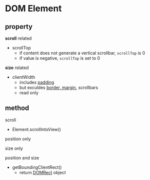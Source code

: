 # DOM Element

## property

**scroll** related

- scrollTop
  - if content does not generate a vertical scrollbar, `scrollTop` is 0
  - if value is negative, `scrollTop` is set to 0

**size** related

- clientWidth
  - includes [padding](css-box-model-properties.md)
  - but exculdes [border, margin](css-box-model-properties.md), scrollbars
  - read only

## method

scroll

- Element.scrollIntoView()

position only

size only

position and size

- getBoundingClientRect()
  - return [DOMRect](javascript-dom.md#domrect) object